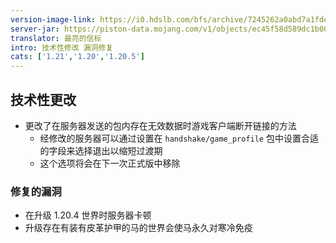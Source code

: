```yaml
---
version-image-link: https://i0.hdslb.com/bfs/archive/7245262a0abd7a1fdeebbc742256479efe3e0c6b.png
server-jar: https://piston-data.mojang.com/v1/objects/ec45f58d589dc1b00b25c6798dd10d2af70867e5/server.jar
translator: 最亮的信标
intro: 技术性修改 漏洞修复
cats: ['1.21','1.20','1.20.5']
---
```

## 技术性更改
* 更改了在服务器发送的包内存在无效数据时游戏客户端断开链接的方法
    * 经修改的服务器可以通过设置在 `handshake/game_profile` 包中设置合适的字段来选择退出以缩短过渡期
    * 这个选项将会在下一次正式版中移除

### 修复的漏洞
* 在升级 1.20.4 世界时服务器卡顿
* 升级存在有装有皮革护甲的马的世界会使马永久对寒冷免疫